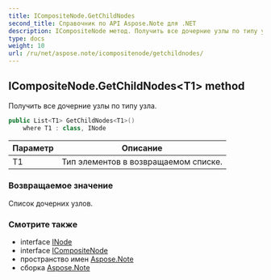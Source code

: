 ```yaml
---
title: ICompositeNode.GetChildNodes
second_title: Справочник по API Aspose.Note для .NET
description: ICompositeNode метод. Получить все дочерние узлы по типу узла.
type: docs
weight: 10
url: /ru/net/aspose.note/icompositenode/getchildnodes/
---
```

## ICompositeNode.GetChildNodes&lt;T1&gt; method

Получить все дочерние узлы по типу узла.

```csharp
public List<T1> GetChildNodes<T1>()
    where T1 : class, INode
```

| Параметр | Описание |
| --- | --- |
| T1 | Тип элементов в возвращаемом списке. |

### Возвращаемое значение

Список дочерних узлов.

### Смотрите также

* interface [INode](../../inode/)
* interface [ICompositeNode](../)
* пространство имен [Aspose.Note](../../icompositenode/)
* сборка [Aspose.Note](../../../)


